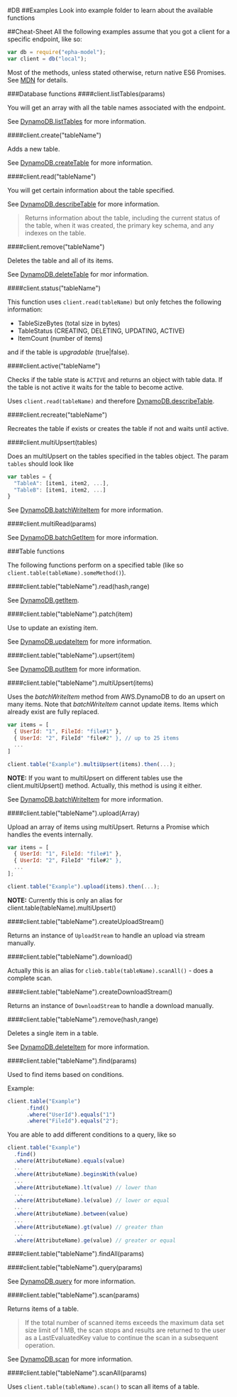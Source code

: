 #DB
##Examples
Look into example folder to learn about the available functions

##Cheat-Sheet
All the following examples assume that you got a client for a specific endpoint, like so:
```javascript
var db = require("epha-model");
var client = db("local");
```

Most of the methods, unless stated otherwise, return native ES6 Promises. See [MDN](https://developer.mozilla.org/en-US/docs/Web/JavaScript/Reference/Global_Objects/Promise) for details.

###Database functions
####client.listTables(params)

You will get an array with all the table names associated with the endpoint.

See [DynamoDB.listTables](http://docs.aws.amazon.com/amazondynamodb/latest/APIReference/API_ListTables.html) for more information.

####client.create("tableName")

Adds a new table.

See [DynamoDB.createTable](http://docs.aws.amazon.com/amazondynamodb/latest/APIReference/API_CreateTable.html) for more information.

####client.read("tableName")

You will get certain information about the table specified.

See [DynamoDB.describeTable](http://docs.aws.amazon.com/amazondynamodb/latest/APIReference/API_DescribeTable.html) for more information.

> Returns information about the table, including the current status of the table, when it was created,
the primary key schema, and any indexes on the table.
 

####client.remove("tableName")

Deletes the table and all of its items.

See [DynamoDB.deleteTable](http://docs.aws.amazon.com/amazondynamodb/latest/APIReference/API_DeleteTable.html) for mor information.

####client.status("tableName")

This function uses `client.read(tableName)` but only fetches the following information:

- TableSizeBytes (total size in bytes)
- TableStatus (CREATING, DELETING, UPDATING, ACTIVE) 
- ItemCount (number of items)

and if the table is *upgradable* (true|false).

####client.active("tableName")

Checks if the table state is `ACTIVE` and returns an object with table data. If the table is not active
it waits for the table to become active.

Uses `client.read(tableName)` and therefore [DynamoDB.describeTable](http://docs.aws.amazon.com/amazondynamodb/latest/APIReference/API_DescribeTable.html).

####client.recreate("tableName")

Recreates the table if exists or creates the table if not and waits until active.

####client.multiUpsert(tables)

Does an multiUpsert on the tables specified in the tables object. The param `tables` should look like

```javascript
var tables = {
  "TableA": [item1, item2, ...],
  "TableB": [item1, item2, ...]
}
```

See [DynamoDB.batchWriteItem](http://docs.aws.amazon.com/amazondynamodb/latest/APIReference/API_BatchWriteItem.html) for more information.

####client.multiRead(params)

See [DynamoDB.batchGetItem](http://docs.aws.amazon.com/amazondynamodb/latest/APIReference/API_BatchGetItem.html) for more information.

###Table functions

The following functions perform on a specified table (like so `client.table(tableName).someMethod()`).

####client.table("tableName").read(hash,range)

See [DynamoDB.getItem](http://docs.aws.amazon.com/amazondynamodb/latest/APIReference/API_GetItem.html).

####client.table("tableName").patch(item)

Use to update an existing item.

See [DynamoDB.updateItem](http://docs.aws.amazon.com/amazondynamodb/latest/APIReference/API_GetItem.html) for more information.

####client.table("tableName").upsert(item)

See [DynamoDB.putItem](http://docs.aws.amazon.com/amazondynamodb/latest/APIReference/API_PutItem.html) for more information.

####client.table("tableName").multiUpsert(items)

Uses the *batchWriteItem* method from AWS.DynamoDB to do an upsert on many items. Note that *batchWriteItem*
cannot update items. Items which already exist are fully replaced.

```javascript
var items = [
  { UserId: "1", FileId: "file#1" },
  { UserId: "2", FileId" "file#2" }, // up to 25 items
  ...
]

client.table("Example").multiUpsert(items).then(...);
```

**NOTE:** If you want to multiUpsert on different tables use the client.multiUpsert() method. Actually,
this method is using it either.

See [DynamoDB.batchWriteItem](http://docs.aws.amazon.com/amazondynamodb/latest/APIReference/API_BatchWriteItem.html) for more information.

####client.table("tableName").upload(Array)

Upload an array of items using multiUpsert. Returns a Promise which handles the events internally.

```javascript
var items = [
  { UserId: "1", FileId: "file#1" },
  { UserId: "2", FileId" "file#2" },
  ...
];

client.table("Example").upload(items).then(...);
```

**NOTE:** Currently this is only an alias for client.table(tableName).multiUpsert()

####client.table("tableName").createUploadStream()

Returns an instance of `UploadStream` to handle an upload via stream manually.

####client.table("tableName").download()

Actually this is an alias for `clieb.table(tableName).scanAll()` - does a complete scan.

####client.table("tableName").createDownloadStream()

Returns an instance of `DownloadStream` to handle a download manually.

####client.table("tableName").remove(hash,range)

Deletes a single item in a table.

See [DynamoDB.deleteItem](http://docs.aws.amazon.com/amazondynamodb/latest/APIReference/API_DeleteItem.html) for more information.

####client.table("tableName").find(params)

Used to find items based on conditions.

Example:
```javascript
client.table("Example")
      .find()
      .where("UserId").equals("1")
      .where("FileId").equals("2");
```

You are able to add different conditions to a query, like so

```javascript
client.table("Example")
  .find()
  .where(AttributeName).equals(value)
  ...
  .where(AttributeName).beginsWith(value)
  ...
  .where(AttributeName).lt(value) // lower than
  ...
  .where(AttributeName).le(value) // lower or equal
  ...
  .where(AttributeName).between(value)
  ...
  .where(AttributeName).gt(value) // greater than
  ...
  .where(AttributeName).ge(value) // greater or equal
```

####client.table("tableName").findAll(params)

####client.table("tableName").query(params)

See [DynamoDB.query](http://docs.aws.amazon.com/amazondynamodb/latest/APIReference/API_Query.html) for more information.

####client.table("tableName").scan(params)

Returns items of a table.

> If the total number of scanned items exceeds the maximum data set size limit of 1 MB,
the scan stops and results are returned to the user as a LastEvaluatedKey value to continue the scan in a subsequent operation.

See [DynamoDB.scan](http://docs.aws.amazon.com/amazondynamodb/latest/APIReference/API_Scan.html) for more information.

####client.table("tableName").scanAll(params)

Uses `client.table(tableName).scan()` to scan all items of a table.